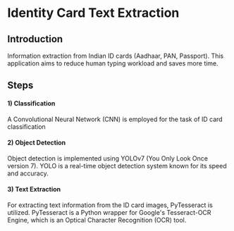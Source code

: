 
# Identity Card Text Extraction
## Introduction
Information extraction from Indian ID cards (Aadhaar, PAN, Passport). This application aims to reduce human typing workload and saves more time.

## Steps

#### 1) Classification  
A Convolutional Neural Network (CNN) is employed for the task of ID card classification

#### 2) Object Detection 
Object detection is implemented using YOLOv7 (You Only Look Once version 7). YOLO is a real-time object detection system known for its speed and accuracy.

#### 3) Text Extraction
For extracting text information from the ID card images, PyTesseract is utilized. PyTesseract is a Python wrapper for Google's Tesseract-OCR Engine, which is an Optical Character Recognition (OCR) tool.
